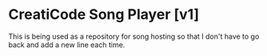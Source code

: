 # CreatiCode Song Player [v1]
This is being used as a repository for song hosting so that I don't have to go back and add a new line each time.
